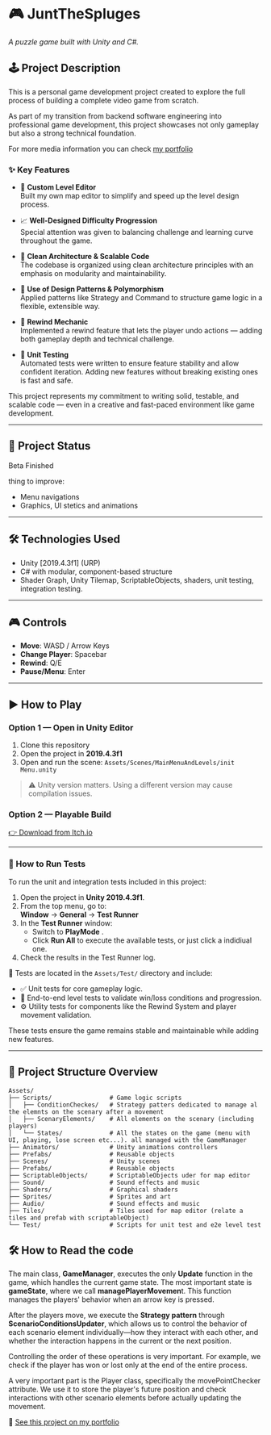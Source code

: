 # 🎮 JuntTheSpluges

*A puzzle game built with Unity and C#.*

## 🕹️ Project Description

This is a personal game development project created to explore the full process of building a complete video game from scratch.

As part of my transition from backend software engineering into professional game development, this project showcases not only gameplay but also a strong technical foundation.

For more media information you can check [my portfolio](https://albertonasarre.dev/game-1/)

### ✨ Key Features

- 🧰 **Custom Level Editor**  
  Built my own map editor to simplify and speed up the level design process.

- 📈 **Well-Designed Difficulty Progression**  
  Special attention was given to balancing challenge and learning curve throughout the game.

- 🧠 **Clean Architecture & Scalable Code**  
  The codebase is organized using clean architecture principles with an emphasis on modularity and maintainability.

- 🧩 **Use of Design Patterns & Polymorphism**  
  Applied patterns like Strategy and Command to structure game logic in a flexible, extensible way.

- 🔁 **Rewind Mechanic**  
  Implemented a rewind feature that lets the player undo actions — adding both gameplay depth and technical challenge.

- 🧪 **Unit Testing**  
  Automated tests were written to ensure feature stability and allow confident iteration. Adding new features without breaking existing ones is fast and safe.

This project represents my commitment to writing solid, testable, and scalable code — even in a creative and fast-paced environment like game development.


---

## 📌 Project Status

Beta Finished 

thing to improve: 
- Menu navigations
- Graphics, UI stetics and animations

---

## 🛠️ Technologies Used

- Unity [2019.4.3f1] (URP)
- C# with modular, component-based structure
- Shader Graph, Unity Tilemap, ScriptableObjects, shaders, unit testing, integration testing.

---

## 🎮 Controls

- **Move**: WASD / Arrow Keys
- **Change Player**: Spacebar
- **Rewind**: Q/E
- **Pause/Menu**: Enter

---

## ▶️ How to Play

### Option 1 — Open in Unity Editor

1. Clone this repository
2. Open the project in **2019.4.3f1**
3. Open and run the scene: `Assets/Scenes/MainMenuAndLevels/init Menu.unity`

> ⚠️ Unity version matters. Using a different version may cause compilation issues.

### Option 2 — Playable Build

[👉 Download from Itch.io](https://albertonasare.itch.io/junt-the-spluges)  

---

### 🧪 How to Run Tests

To run the unit and integration tests included in this project:

1. Open the project in **Unity 2019.4.3f1**.
2. From the top menu, go to:  
   **Window** → **General** → **Test Runner**
3. In the **Test Runner** window:
   - Switch to **PlayMode** .
   - Click **Run All** to execute the available tests, or just click a indidiual one.
4. Check the results in the Test Runner log.

📁 Tests are located in the `Assets/Test/` directory and include:
- ✅ Unit tests for core gameplay logic.
- 🎯 End-to-end level tests to validate win/loss conditions and progression.
- ⚙️ Utility tests for components like the Rewind System and player movement validation.

These tests ensure the game remains stable and maintainable while adding new features.


---

## 📁 Project Structure Overview

```plaintext
Assets/
├── Scripts/                # Game logic scripts
│   ├── ConditionCheckes/   # Strategy patters dedicated to manage al the elemnts on the scenary after a movement
│   ├── ScenaryElements/    # All elements on the scenary (including players)
│   └── States/             # All the states on the game (menu with UI, playing, lose screen etc...). all managed with the GameManager
├── Animators/              # Unity animations controllers
├── Prefabs/                # Reusable objects
├── Scenes/                 # Unity scenes
├── Prefabs/                # Reusable objects
├── ScriptableObjects/      # ScriptableObjects uder for map editor
├── Sound/                  # Sound effects and music
├── Shaders/                # Graphical shaders
├── Sprites/                # Sprites and art
├── Audio/                  # Sound effects and music
├── Tiles/                  # Tiles used for map editor (relate a tiles and prefab with scriptableObject)
└── Test/                   # Scripts for unit test and e2e level test

```
## 🛠️ How to Read the code

The main class, **GameManager**, executes the only **Update** function in the game, which handles the current game state.
The most important state is **gameState**, where we call **managePlayerMovemen**t. This function manages the players' behavior when an arrow key is pressed.

After the players move, we execute the **Strategy pattern** through **ScenarioConditionsUpdater**, which allows us to control the behavior of each scenario element individually—how they interact with each other, and whether the interaction happens in the current or the next position.

Controlling the order of these operations is very important. For example, we check if the player has won or lost only at the end of the entire process.

A very important part is the Player class, specifically the movePointChecker attribute. We use it to store the player's future position and check interactions with other scenario elements before actually updating the movement.


🔗 [See this project on my portfolio](https://albertonasarre.dev/game-1/)

 
